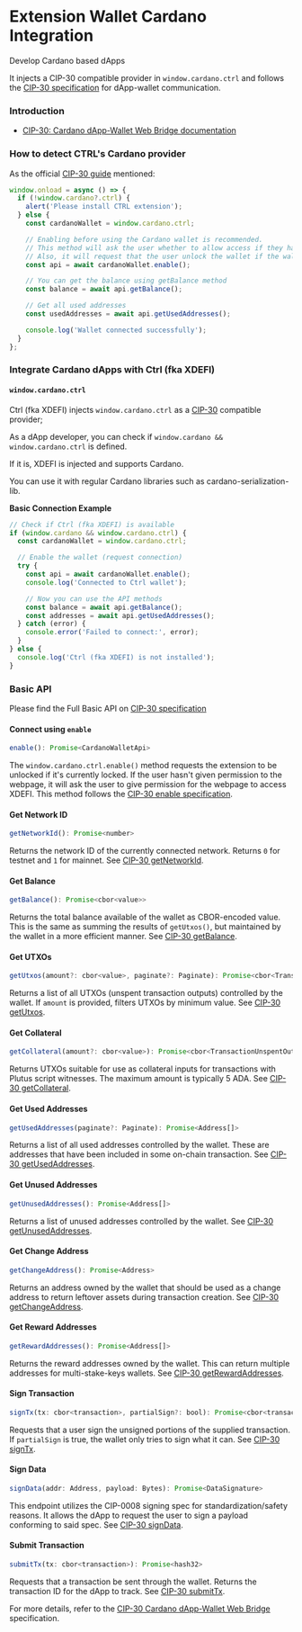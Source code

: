 # Extension Wallet Cardano Integration

Develop Cardano based dApps

It injects a CIP-30 compatible provider in `window.cardano.ctrl` and follows the [CIP-30 specification](https://cips.cardano.org/cip/CIP-30) for dApp-wallet communication.

### Introduction

- [CIP-30: Cardano dApp-Wallet Web Bridge documentation](https://cips.cardano.org/cip/CIP-30)

### How to detect CTRL's Cardano provider

As the official [CIP-30 guide](https://cips.cardano.org/cip/CIP-30) mentioned:

```javascript
window.onload = async () => {
  if (!window.cardano?.ctrl) {
    alert('Please install CTRL extension');
  } else {
    const cardanoWallet = window.cardano.ctrl;

    // Enabling before using the Cardano wallet is recommended.
    // This method will ask the user whether to allow access if they haven't visited this website.
    // Also, it will request that the user unlock the wallet if the wallet is locked.
    const api = await cardanoWallet.enable();

    // You can get the balance using getBalance method
    const balance = await api.getBalance();

    // Get all used addresses
    const usedAddresses = await api.getUsedAddresses();

    console.log('Wallet connected successfully');
  }
};
```

### Integrate Cardano dApps with Ctrl (fka XDEFI)

#### `window.cardano.ctrl`

Ctrl (fka XDEFI) injects `window.cardano.ctrl` as a [CIP-30](https://cips.cardano.org/cip/CIP-30) compatible provider;

As a dApp developer, you can check if `window.cardano && window.cardano.ctrl` is defined.

If it is, XDEFI is injected and supports Cardano.

You can use it with regular Cardano libraries such as cardano-serialization-lib.

**Basic Connection Example**

```javascript
// Check if Ctrl (fka XDEFI) is available
if (window.cardano && window.cardano.ctrl) {
  const cardanoWallet = window.cardano.ctrl;

  // Enable the wallet (request connection)
  try {
    const api = await cardanoWallet.enable();
    console.log('Connected to Ctrl wallet');

    // Now you can use the API methods
    const balance = await api.getBalance();
    const addresses = await api.getUsedAddresses();
  } catch (error) {
    console.error('Failed to connect:', error);
  }
} else {
  console.log('Ctrl (fka XDEFI) is not installed');
}
```

### Basic API

Please find the Full Basic API on [CIP-30 specification](https://cips.cardano.org/cip/CIP-30)

#### Connect using `enable`

```javascript
enable(): Promise<CardanoWalletApi>
```

The `window.cardano.ctrl.enable()` method requests the extension to be unlocked if it's currently locked. If the user hasn't given permission to the webpage, it will ask the user to give permission for the webpage to access XDEFI. This method follows the [CIP-30 enable specification](https://cips.cardano.org/cip/CIP-30).

#### Get Network ID

```javascript
getNetworkId(): Promise<number>
```

Returns the network ID of the currently connected network. Returns `0` for testnet and `1` for mainnet. See [CIP-30 getNetworkId](https://cips.cardano.org/cip/CIP-30).

#### Get Balance

```javascript
getBalance(): Promise<cbor<value>>
```

Returns the total balance available of the wallet as CBOR-encoded value. This is the same as summing the results of `getUtxos()`, but maintained by the wallet in a more efficient manner. See [CIP-30 getBalance](https://cips.cardano.org/cip/CIP-30).

#### Get UTXOs

```javascript
getUtxos(amount?: cbor<value>, paginate?: Paginate): Promise<cbor<TransactionUnspentOutput>[] | null>
```

Returns a list of all UTXOs (unspent transaction outputs) controlled by the wallet. If `amount` is provided, filters UTXOs by minimum value. See [CIP-30 getUtxos](https://cips.cardano.org/cip/CIP-30).

#### Get Collateral

```javascript
getCollateral(amount?: cbor<value>): Promise<cbor<TransactionUnspentOutput>[] | null>
```

Returns UTXOs suitable for use as collateral inputs for transactions with Plutus script witnesses. The maximum amount is typically 5 ADA. See [CIP-30 getCollateral](https://cips.cardano.org/cip/CIP-30).

#### Get Used Addresses

```javascript
getUsedAddresses(paginate?: Paginate): Promise<Address[]>
```

Returns a list of all used addresses controlled by the wallet. These are addresses that have been included in some on-chain transaction. See [CIP-30 getUsedAddresses](https://cips.cardano.org/cip/CIP-30).

#### Get Unused Addresses

```javascript
getUnusedAddresses(): Promise<Address[]>
```

Returns a list of unused addresses controlled by the wallet. See [CIP-30 getUnusedAddresses](https://cips.cardano.org/cip/CIP-30).

#### Get Change Address

```javascript
getChangeAddress(): Promise<Address>
```

Returns an address owned by the wallet that should be used as a change address to return leftover assets during transaction creation. See [CIP-30 getChangeAddress](https://cips.cardano.org/cip/CIP-30).

#### Get Reward Addresses

```javascript
getRewardAddresses(): Promise<Address[]>
```

Returns the reward addresses owned by the wallet. This can return multiple addresses for multi-stake-keys wallets. See [CIP-30 getRewardAddresses](https://cips.cardano.org/cip/CIP-30).

#### Sign Transaction

```javascript
signTx(tx: cbor<transaction>, partialSign?: bool): Promise<cbor<transaction_witness_set>>
```

Requests that a user sign the unsigned portions of the supplied transaction. If `partialSign` is true, the wallet only tries to sign what it can. See [CIP-30 signTx](https://cips.cardano.org/cip/CIP-30).

#### Sign Data

```javascript
signData(addr: Address, payload: Bytes): Promise<DataSignature>
```

This endpoint utilizes the CIP-0008 signing spec for standardization/safety reasons. It allows the dApp to request the user to sign a payload conforming to said spec. See [CIP-30 signData](https://cips.cardano.org/cip/CIP-30).

#### Submit Transaction

```javascript
submitTx(tx: cbor<transaction>): Promise<hash32>
```

Requests that a transaction be sent through the wallet. Returns the transaction ID for the dApp to track. See [CIP-30 submitTx](https://cips.cardano.org/cip/CIP-30).

For more details, refer to the [CIP-30 Cardano dApp-Wallet Web Bridge](https://cips.cardano.org/cip/CIP-30) specification.
